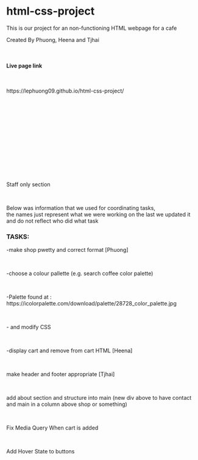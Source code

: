 # html-css-project
<p>This is our project for an non-functioning HTML webpage for a cafe</p>
<p>Created By Phuong, Heena and Tjhai</p>
<br>
<h4>Live page link</h4></br>
<p>https://lephuong09.github.io/html-css-project/</p>
<br>

<br><br><br><br><br><br><br><br><br><br>
<p>Staff only section</p><br>
<p> Below was information that we used for coordinating tasks, <br> the names just represent what we were working on the last we updated it and do not reflect who did what task</p>

<h3>TASKS:</h3>
<p>-make shop pwetty and correct format [Phuong]  </p><br>
<p>-choose a colour pallette (e.g. search coffee color palette) </p><br>
<p>-Palette found at : https://icolorpalette.com/download/palette/28728_color_palette.jpg</p><br>
<p>- and modify CSS</p><br>
<p>-display cart and remove from cart HTML [Heena]</p><br> 
<p> make header and footer appropriate [Tjhai]</p><br>
<p> add about section and structure into main (new div above to have contact and main in a column above shop or something)</p><br>
<p>Fix Media Query When cart is added</p><br>
<p>Add Hover State to buttons</p><br>

